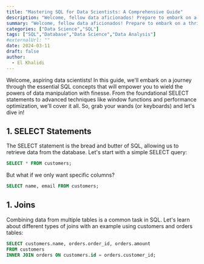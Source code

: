 ```yaml
---
title: "Mastering SQL for Data Scientists: A Comprehensive Guide"
description: "Welcome, fellow data aficionados! Prepare to embark on a thrilling expedition through the realm of SQL mastery. In this enlightening blog post, I'll unveil the fascinating journey I've undertaken as a data scientist, delving deep into the intricacies of SQL. Join me as I navigate the winding pathways of SELECT statements, the enchanting world of JOINs, and the powerful magic of GROUP BY and aggregation functions. From the humble beginnings of data querying to the mastery of advanced techniques like window functions and performance optimization, I'll guide you through each step of the way. Get ready to unlock the secrets of SQL and empower your data analysis endeavors like never before!"
summary: "Welcome, fellow data aficionados! Prepare to embark on a thrilling expedition through the realm of SQL mastery. In this enlightening blog post, I'll unveil the fascinating journey I've undertaken as a data scientist, delving deep into the intricacies of SQL. Join me as I navigate the winding pathways of SELECT statements, the enchanting world of JOINs, and the powerful magic of GROUP BY and aggregation functions. From the humble beginnings of data querying to the mastery of advanced techniques like window functions and performance optimization, I'll guide you through each step of the way. Get ready to unlock the secrets of SQL and empower your data analysis endeavors like never before!"
categories: ["Data Science","SQL"]
tags: ["SQL","Database","Data Science","Data Analysis"]
#externalUrl: ""
date: 2024-03-11
draft: false
author:
  - El Khalidi
---
```


Welcome, aspiring data scientists! In this guide, we'll embark on a journey through the essential SQL concepts that will empower you to wield the powers of data manipulation with finesse. From the foundational SELECT statements to advanced techniques like window functions and performance optimization, we'll cover it all. So, grab your wands (or keyboards) and let's dive in!

## 1. SELECT Statements

The SELECT statement is the bread and butter of SQL, allowing us to retrieve data from the database. Let's start with a simple SELECT query:

```sql
SELECT * FROM customers;
```
But what if we only want specific columns?

```sql
SELECT name, email FROM customers;
```

## 1. Joins

Combining data from multiple tables is a common task in SQL. Let's learn about different types of joins with an example using customers and orders tables:

```sql
SELECT customers.name, orders.order_id, orders.amount
FROM customers
INNER JOIN orders ON customers.id = orders.customer_id;
```
